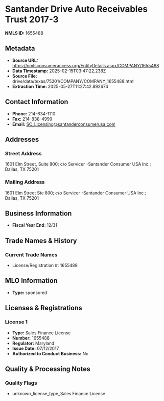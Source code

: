 # Santander Drive Auto Receivables Trust 2017-3

**NMLS ID:** 1655488

## Metadata
- **Source URL:** https://nmlsconsumeraccess.org/EntityDetails.aspx/COMPANY/1655488
- **Data Timestamp:** 2025-02-15T03:47:22.238Z
- **Source File:** drive/data/texas/75201/COMPANY/COMPANY_1655488.html
- **Extraction Time:** 2025-05-27T11:27:42.892674

## Contact Information
- **Phone:** 214-634-1110
- **Fax:** 214-838-4990
- **Email:** SC_Licensing@santanderconsumerusa.com

## Addresses
### Street Address
1601 Elm Street, Suite 800; c/o Servicer -Santander Consumer USA Inc.; Dallas, TX 75201

### Mailing Address
1601 Elm Street Ste 800; c/o Servicer -Santander Consumer USA Inc.; Dallas, TX 75201

## Business Information
- **Fiscal Year End:** 12/31

## Trade Names & History
### Current Trade Names
- License/Registration #: 1655488

## MLO Information
- **Type:** sponsored

## Licenses & Registrations

### License 1
- **Type:** Sales Finance License
- **Number:** 1655488
- **Regulator:** Maryland
- **Issue Date:** 07/12/2017
- **Authorized to Conduct Business:** No

## Quality & Processing Notes
### Quality Flags
- unknown_license_type_Sales Finance License
